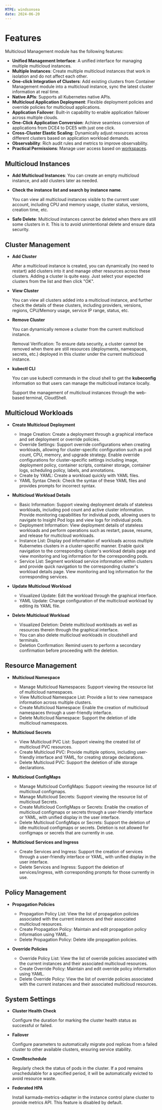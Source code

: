 ```yaml
---
MTPE: windsonsea
date: 2024-06-20
---
```


# Features

Multicloud Management module has the following features:

- **Unified Management Interface**: A unified interface for managing multiple multicloud instances.
- **Multiple Instances**: Create multiple multicloud instances that work in isolation and do not affect each other.
- **One-click Integration of Clusters**: Add existing clusters from Container Management module into a multicloud instance, sync the latest cluster information at real time.
- **Native APIs**: Supports all Kubernetes native APIs.
- **Multicloud Application Deployment**: Flexible deployment policies and override policies for multicloud applications.
- **Application Failover**: Built-in capability to enable application failover across multiple clouds.
- **One-Click Application Conversion**: Achieve seamless conversion of applications from DCE4 to DCE5 with just one click.
- **Cross-Cluster Elastic Scaling**: Dynamically adjust resources across different clusters
  based on application workload demands.
- **Observability**: Rich audit rules and metrics to improve observability.
- **Practical Permissions**: Manage user access based on [workspaces](../../ghippo/user-guide/workspace/workspace.md).

## Multicloud Instances

- **Add Multicloud Instances**: You can create an empty multicloud instance, and add clusters later as needed.

- **Check the instance list and search by instance name**.

    You can view all multicloud instances visible to the current user account,
    including CPU and memory usage, cluster status, versions, creation time, etc.

- **Safe Delete**: Multicloud instances cannot be deleted when there are still some clusters in it.
  This is to avoid unintentional delete and ensure data security.

## Cluster Management

- **Add Cluster**

    After a multicloud instance is created, you can dynamically (no need to restart) add clusters into it and manage other resources across these clusters. Adding a cluster is quite easy. Just select your expected clusters from the list and then click "OK".

- **View Cluster**

    You can view all clusters added into a multicloud instance, and further check the details of these clusters, including providers, versions, regions, CPU/Memory usage, service IP range, status, etc.

- **Remove Cluster**

    You can dynamically remove a cluster from the current multicloud instance.

    Removal Verification: To ensure data security, a cluster cannot be removed when there are still resources (deployments, namespaces, secrets, etc.) deployed in this cluster under the current multicloud instance.

- **kubectl CLI**

    You can use kubectl commands in the cloud shell to get the __kubeconfig__ information so that users can manage the multicloud instance locally.

    Support the management of multicloud instances through the web-based terminal, CloudShell.

## Multicloud Workloads

- **Create Multicloud Deployment**

    - Image Creation: Create a deployment through a graphical interface and set deployment or override policies.
    - Override Settings: Support override configurations when creating workloads, allowing for cluster-specific configuration such as pod count, CPU, memory, and upgrade strategy. Enable override configurations for cluster-specific settings including image, deployment policy, container scripts, container storage, container logs, scheduling policy, labels, and annotations.
    - Create by YAML: Create a workload quickly with YAML files.
    - YAML Syntax Check: Check the syntax of these YAML files and provides prompts for incorrect syntax.

- **Multicloud Workload Details**

    - Basic Information: Support viewing deployment details of stateless workloads, including pod count and active cluster information. Provide monitoring capabilities for individual pods, allowing users to navigate to Insight Pod logs and view logs for individual pods.
    - Deployment Information: View deployment details of stateless workloads and perform operations such as restart, pause, resume, and release for multicloud workloads.
    - Instance List: Display pod information of workloads across multiple Kubernetes clusters in a cluster-specific manner. Enable quick navigation to the corresponding cluster's workload details page and view monitoring and log information for the corresponding pods.
    - Service List: Segment workload service information within clusters and provide quick navigation to the corresponding cluster's workload details page. View monitoring and log information for the corresponding services.

- **Update Multicloud Workload**

    - Visualized Update: Edit the workload through the graphical interface.
    - YAML Update: Change configuration of the multicloud workload by editing its YAML file.

- **Delete Multicloud Workload**

    - Visualized Deletion: Delete multicloud workloads as well as resources therein through the graphical interface.
    - You can also delete multicloud workloads in cloudshell and terminals.
    - Deletion Confirmation: Remind users to perform a secondary confirmation before proceeding with the deletion.

## Resource Management

- **Multicloud Namespace**

    - Manage Multicloud Namespaces: Support viewing the resource list of multicloud namespaces.
    - View Multicloud Namespace List: Provide a list to view namespace information across multiple clusters.
    - Create Multicloud Namespace: Enable the creation of multicloud namespaces through a user-friendly interface.
    - Delete Multicloud Namespace: Support the deletion of idle multicloud namespaces.

- **Multicloud Secrets**

    - View Multicloud PVC List: Support viewing the created list of multicloud PVC resources.
    - Create Multicloud PVC: Provide multiple options, including user-friendly interface and YAML, for creating storage declarations.
    - Delete Multicloud PVC: Support the deletion of idle storage declarations.

- **Multicloud ConfigMaps**

    - Manage Multicloud ConfigMaps: Support viewing the resource list of multicloud configmaps.
    - Manage Multicloud Secrets: Support viewing the resource list of multicloud Secrets.
    - Create Multicloud ConfigMaps or Secrets: Enable the creation of multicloud configmaps or secrets through a user-friendly interface or YAML, with unified display in the user interface.
    - Delete Multicloud ConfigMaps or Secrets: Support the deletion of idle multicloud configmaps or secrets. Deletion is not allowed for configmaps or secrets that are currently in use.

- **Multicloud Services and Ingress**

    - Create Services and Ingress: Support the creation of services through a user-friendly interface or YAML, with unified display in the user interface.
    - Delete Services and Ingress: Support the deletion of services/ingress, with corresponding prompts for those currently in use.

## Policy Management

- **Propagation Policies**

    - Propagation Policy List: View the list of propagation policies associated with the current instances and their associated multicloud resources.
    - Create Propagation Policy: Maintain and edit propagation policy information using YAML.
    - Delete Propagation Policy: Delete idle propagation policies.

- **Override Policies**

    - Override Policy List: View the list of override policies associated with the current instances and their associated multicloud resources.
    - Create Override Policy: Maintain and edit override policy information using YAML.
    - Delete Override Policy: View the list of override policies associated with the current instances and their associated multicloud resources.

## System Settings

- **Cluster Health Check**

    Configure the duration for marking the cluster health status as successful or failed.

- **Failover**

    Configure parameters to automatically migrate pod replicas from a failed cluster to other available clusters, ensuring service stability.

- **CronReschedule**

    Regularly check the status of pods in the cluster. If a pod remains unschedulable for a specified period, it will be automatically evicted to avoid resource waste.

- **Federated HPA**

    Install karmada-metrics-adapter in the instance control plane cluster to provide metrics API. This feature is disabled by default.
